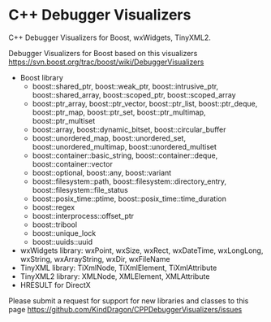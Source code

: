 C++ Debugger Visualizers
========================

C++ Debugger Visualizers for Boost, wxWidgets, TinyXML2.

Debugger Visualizers for Boost based on this visualizers https://svn.boost.org/trac/boost/wiki/DebuggerVisualizers

* Boost library
    * boost::shared_ptr, boost::weak_ptr, boost::intrusive_ptr, boost::shared_array, boost::scoped_ptr, boost::scoped_array 
    * boost::ptr_array, boost::ptr_vector, boost::ptr_list, boost::ptr_deque, boost::ptr_map, boost::ptr_set, boost::ptr_multimap, boost::ptr_multiset
    * boost::array, boost::dynamic_bitset, boost::circular_buffer
    * boost::unordered_map, boost::unordered_set, boost::unordered_multimap, boost::unordered_multiset
    * boost::container::basic_string, boost::container::deque, boost::container::vector
    * boost::optional, boost::any, boost::variant
    * boost::filesystem::path, boost::filesystem::directory_entry, boost::filesystem::file_status
    * boost::posix_time::ptime, boost::posix_time::time_duration
    * boost::regex
    * boost::interprocess::offset_ptr
    * boost::tribool
    * boost::unique_lock
    * boost::uuids::uuid
* wxWidgets library: wxPoint, wxSize, wxRect, wxDateTime, wxLongLong, wxString, wxArrayString, wxDir, wxFileName
* TinyXML library: TiXmlNode, TiXmlElement, TiXmlAttribute
* TinyXML2 library: XMLNode, XMLElement, XMLAttribute
* HRESULT for DirectX

Please submit a request for support for new libraries and classes to this page https://github.com/KindDragon/CPPDebuggerVisualizers/issues